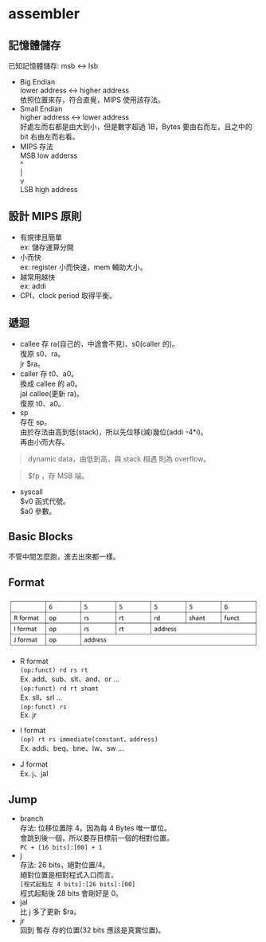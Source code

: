 # assembler
## 記憶體儲存
已知記憶體儲存: msb <-> lsb
* Big Endian  
lower address <-> higher address  
依照位置來存，符合直覺，MIPS 使用該存法。  
* Small Endian  
higher address <-> lower address  
好處左而右都是由大到小，但是數字超過 1B，Bytes 要由右而左，且之中的 bit 右由左而右看。
* MIPS 存法  
MSB  low adderss  
^  
|  
v  
LSB  high address  
## 設計 MIPS 原則  
* 有規律且簡單  
ex: 儲存運算分開  
* 小而快  
ex: register 小而快速，mem 輔助大小。  
* 越常用越快  
ex: addi  
* CPI，clock period 取得平衡。
## 遞迴  
* callee
存 ra(自己的，中途會不見)、s0(caller 的)。  
復原 s0、ra。  
jr $ra。  
* caller
存 t0、a0。  
換成 callee 的 a0。  
jal callee(更新 ra)。  
復原 t0、a0。  
* sp  
存在 sp。  
由於存法由高到低(stack)，所以先位移(減)幾位(addi -4*i)。  
再由小而大存。  
> dynamic data，由低到高，與 stack 相遇 則為 overflow。  
  
> $fp ，存 MSB 端。
* syscall  
\$v0 函式代號。  
$a0 參數。
## Basic Blocks
不管中間怎麼跑，進去出來都一樣。  
## Format
![](format.png)  
* R format  
``(op:funct) rd rs rt``  
Ex. add、sub、slt、and、or ...  
``(op:funct) rd rt shamt``  
Ex. sll、srl ...  
``(op:funct) rs``  
Ex. jr  
  
* I format  
``(op) rt rs immediate(constant、address)``  
Ex. addi、beq、bne、lw、sw ...  
  
* J format  
Ex. j、jal  
## Jump  
* branch  
存法: 位移位置除 4，因為每 4 Bytes 唯一單位。  
會跳到後一個，所以要存目標前一個的相對位置。  
``PC + [16 bits]:[00] + 1``  
* j  
存法: 26 bits，絕對位置/4。  
絕對位置是相對程式入口而言。  
``[程式起點左 4 bits]:[26 bits]:[00]``  
程式起點後 28 bits 會剛好是 0。  
* jal  
比 j 多了更新 $ra。  
* jr  
回到 暫存 存的位置(32 bits 應該是真實位置)。  
  

